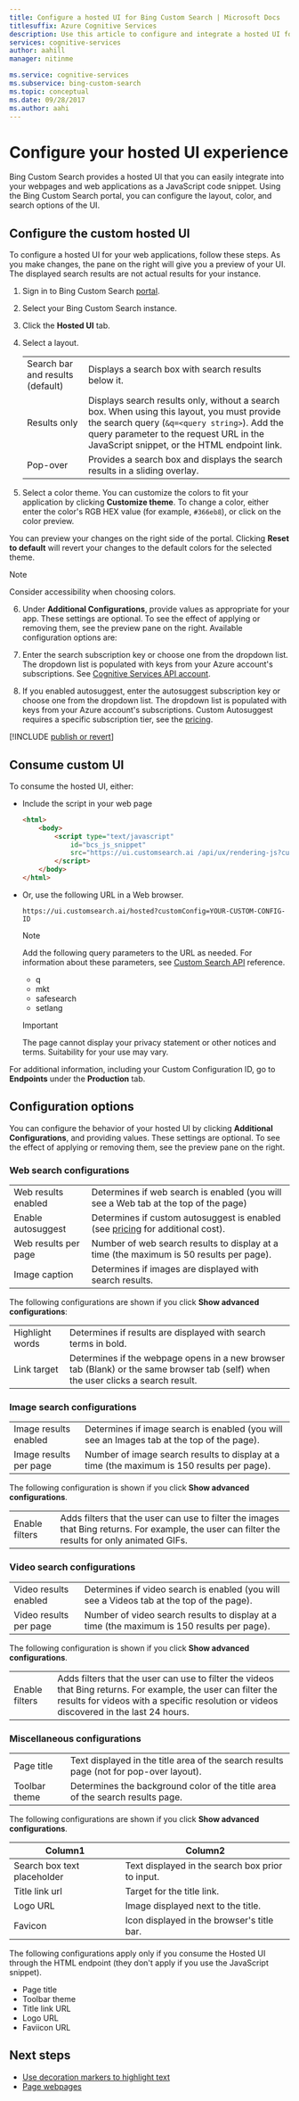 ```yaml
---
title: Configure a hosted UI for Bing Custom Search | Microsoft Docs
titlesuffix: Azure Cognitive Services
description: Use this article to configure and integrate a hosted UI for Bing Custom Search.
services: cognitive-services
author: aahill
manager: nitinme

ms.service: cognitive-services
ms.subservice: bing-custom-search
ms.topic: conceptual
ms.date: 09/28/2017
ms.author: aahi
---
```


# Configure your hosted UI experience

Bing Custom Search provides a hosted UI that you can easily integrate into your webpages and web applications as a JavaScript code snippet. Using the Bing Custom Search portal, you can configure the layout, color, and search options of the UI.



## Configure the custom hosted UI

To configure a hosted UI for your web applications, follow these steps. As you make changes, the pane on the right will give you a preview of your UI. The displayed search results are not actual results for your instance.

1. Sign in to Bing Custom Search [portal](https://customsearch.ai).  
  
2. Select your Bing Custom Search instance.

3. Click the **Hosted UI** tab.  
  
4. Select a layout.

    |  |  |
    |---------|---------|
    |Search bar and results (default)    | Displays a search box with search results below it.         |
    |Results only     | Displays search results only, without a search box. When using this layout, you must provide the search query (`&q=<query string>`). Add the query parameter to the request URL in the JavaScript snippet, or the HTML endpoint link.        |
    |Pop-over     | Provides a search box and displays the search results in a sliding overlay.        |
    
5. Select a color theme. You can customize the colors to fit your application by clicking **Customize theme**. To change a color, either enter the color's RGB HEX value (for example, `#366eb8`), or click on the color preview.

  You can preview your changes on the right side of the portal. Clicking **Reset to default** will revert your changes to the default colors for the selected theme.

  > [!NOTE]
  > Consider accessibility when choosing colors.

6. Under **Additional Configurations**, provide values as appropriate for your app. These settings are optional. To see the effect of applying or removing them, see the preview pane on the right. Available configuration options are:  

7. Enter the search subscription key or choose one from the dropdown list. The dropdown list is populated with keys from your Azure account's subscriptions. See [Cognitive Services API account](https://docs.microsoft.com/azure/cognitive-services/cognitive-services-apis-create-account).  

8. If you enabled autosuggest, enter the autosuggest subscription key or choose one from the dropdown list. The dropdown list is populated with keys from your Azure account's subscriptions. Custom Autosuggest requires a specific subscription tier, see the [pricing](https://azure.microsoft.com/pricing/details/cognitive-services/bing-custom-search/).

[!INCLUDE [publish or revert](./includes/publish-revert.md)]

## Consume custom UI

To consume the hosted UI, either: 

- Include the script in your web page  
  
  ```html
  <html>
      <body>
          <script type="text/javascript" 
              id="bcs_js_snippet"
              src="https://ui.customsearch.ai /api/ux/rendering-js?customConfig=<YOUR-CUSTOM-CONFIG-ID>&market=en-US&safeSearch=Moderate&version=latest&q=">
          </script>
      </body>    
  </html>
  ```

- Or, use the following URL in a Web browser.   
  
  `https://ui.customsearch.ai/hosted?customConfig=YOUR-CUSTOM-CONFIG-ID`  
  
  > [!NOTE]
  > Add the following query parameters to the URL as needed. For information about these parameters, see [Custom Search API](https://docs.microsoft.com/rest/api/cognitiveservices/bing-custom-search-api-v7-reference#query-parameters) reference.
  >
  > - q
  > - mkt
  > - safesearch
  > - setlang

  > [!IMPORTANT]
  > The page cannot display your privacy statement or other notices and terms. Suitability for your use may vary.  

For additional information, including your Custom Configuration ID, go to **Endpoints** under the **Production** tab.

## Configuration options

You can configure the behavior of your hosted UI by clicking **Additional Configurations**, and providing values. These settings are optional. To see the effect of applying or removing them, see the preview pane on the right. 

### Web search configurations

|  |  |
|---------|---------|
|Web results enabled    | Determines if web search is enabled (you will see a Web tab at the top of the page)        |
|Enable autosuggest     | Determines if custom autosuggest is enabled (see [pricing](https://azure.microsoft.com/pricing/details/cognitive-services/bing-custom-search/) for additional cost).        |
|Web results per page    | Number of web search results to display at a time (the maximum is 50 results per page).        |
|Image caption   | Determines if images are displayed with search results.|


The following configurations are shown if you click **Show advanced configurations**:


|  | |
|---------|---------|
|Highlight words     | Determines if results are displayed with search terms in bold.         |
|Link target    |  Determines if the webpage opens in a new browser tab (Blank) or the same browser tab (self) when the user clicks a search result.        |

### Image search configurations

| | |
|---------|---------|
|Image results enabled     | Determines if image search is enabled (you will see an Images tab at the top of the page).            |
|Image results per page     | Number of image search results to display at a time (the maximum is 150 results per page).          |

The following configuration is shown if you click **Show advanced configurations**.  
  
| | |
|---------|---------|
| Enable filters     | Adds filters that the user can use to filter the images that Bing returns. For example, the user can filter the results for only animated GIFs.|

### Video search configurations

|  | |
|---------|---------|
|Video results enabled     | Determines if video search is enabled (you will see a Videos tab at the top of the page).           |
|Video results per page   | Number of video search results to display at a time (the maximum is 150 results per page).        |

The following configuration is shown if you click **Show advanced configurations**.  
  
|  | |
|---------|---------|
|Enable filters    | Adds filters that the user can use to filter the videos that Bing returns. For example, the user can filter the results for videos with a specific resolution or videos discovered in the last 24 hours.          |

### Miscellaneous configurations


| |  |
|---------|---------|
|Page title   | Text displayed in the title area of the search results page (not for pop-over layout).        |
|Toolbar theme    | Determines the background color of the title area of the search results page. |

The following configurations are shown if you click **Show advanced configurations**.  

|Column1  |Column2  |
|---------|---------|
|Search box text placeholder   | Text displayed in the search box prior to input.        |
|Title link url    |Target for the title link.         |
|Logo URL     | Image displayed next to the title.         |
|Favicon    | Icon displayed in the browser's title bar.          |

The following configurations apply only if you consume the Hosted UI through the HTML endpoint (they don't apply if you use the JavaScript snippet).

- Page title
- Toolbar theme
- Title link URL
- Logo URL
- Faviicon URL  

## Next steps

- [Use decoration markers to highlight text](./hit-highlighting.md)
- [Page webpages](./page-webpages.md)
